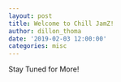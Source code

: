 ```yaml
---
layout: post
title: Welcome to Chill JamZ!
author: dillon_thoma
date: '2019-02-03 12:00:00'
categories: misc
---
```


Stay Tuned for More!
